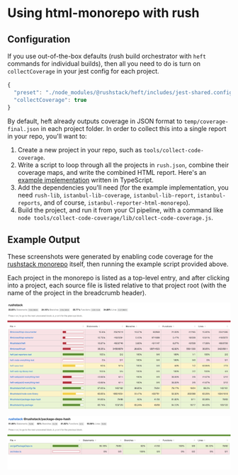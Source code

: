 # Using html-monorepo with rush

## Configuration

If you use out-of-the-box defaults (rush build orchestrator with `heft` commands for individual builds), then all you need to do is turn on `collectCoverage` in your jest config for each project.

```js
{
  "preset": "./node_modules/@rushstack/heft/includes/jest-shared.config.json",
  "collectCoverage": true
}
```

By default, heft already outputs coverage in JSON format to `temp/coverage-final.json` in each project folder. In order to collect this into a single report in your repo, you'll want to:

1. Create a new project in your repo, such as `tools/collect-code-coverage`.
2. Write a script to loop through all the projects in `rush.json`, combine their coverage maps, and write the combined HTML report. Here's an [example implementation](./collect-code-coverage.ts) written in TypeScript.
3. Add the dependencies you'll need (for the example implementation, you need `rush-lib`, `istanbul-lib-coverage`, `istanbul-lib-report`, `istanbul-reports`, and of course, `istanbul-reporter-html-monorepo`).
4. Build the project, and run it from your CI pipeline, with a command like `node tools/collect-code-coverage/lib/collect-code-coverage.js`.

## Example Output

These screenshots were generated by enabling code coverage for the [rushstack monorepo](https://github.com/microsoft/rushstack) itself, then running the example script provided above.

Each project in the monorepo is listed as a top-level entry, and after clicking into a project, each source file is listed relative to that project root (with the name of the project in the breadcrumb header).

![Index Screenshot](screenshot1.png)

![Project Screenshot](screenshot2.png)

